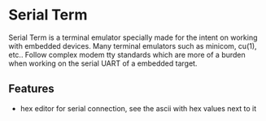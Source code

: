 
Serial Term
===========

Serial Term is a terminal emulator specially made for the intent on working
with embedded devices. Many terminal emulators such as minicom, cu(1), etc..
Follow complex modem tty standards which are more of a burden when working on
the serial UART of a embedded target.


Features
--------

 * hex editor for serial connection, see the ascii with hex values next to it
